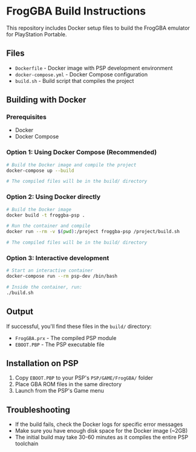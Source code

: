 # FrogGBA Build Instructions

This repository includes Docker setup files to build the FrogGBA emulator for PlayStation Portable.

## Files

- `Dockerfile` - Docker image with PSP development environment
- `docker-compose.yml` - Docker Compose configuration
- `build.sh` - Build script that compiles the project

## Building with Docker

### Prerequisites

- Docker
- Docker Compose

### Option 1: Using Docker Compose (Recommended)

```bash
# Build the Docker image and compile the project
docker-compose up --build

# The compiled files will be in the build/ directory
```

### Option 2: Using Docker directly

```bash
# Build the Docker image
docker build -t froggba-psp .

# Run the container and compile
docker run --rm -v $(pwd):/project froggba-psp /project/build.sh

# The compiled files will be in the build/ directory
```

### Option 3: Interactive development

```bash
# Start an interactive container
docker-compose run --rm psp-dev /bin/bash

# Inside the container, run:
./build.sh
```

## Output

If successful, you'll find these files in the `build/` directory:

- `FrogGBA.prx` - The compiled PSP module
- `EBOOT.PBP` - The PSP executable file

## Installation on PSP

1. Copy `EBOOT.PBP` to your PSP's `PSP/GAME/FrogGBA/` folder
2. Place GBA ROM files in the same directory
3. Launch from the PSP's Game menu

## Troubleshooting

- If the build fails, check the Docker logs for specific error messages
- Make sure you have enough disk space for the Docker image (~2GB)
- The initial build may take 30-60 minutes as it compiles the entire PSP toolchain